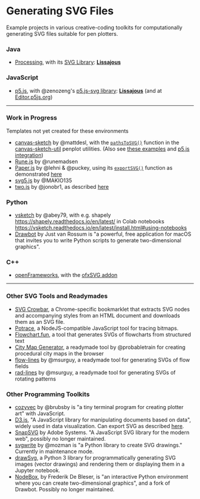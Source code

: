 # Generating SVG Files

Example projects in various creative-coding toolkits for computationally generating SVG files suitable for pen plotters. 


### Java

* [Processing](https://processing.org/), with its [SVG Library](https://processing.org/reference/libraries/svg/index.html): [**Lissajous**](processing/svg_lissajous/svg_lissajous.pde)

### JavaScript

* [p5.js](https://p5js.org/), with @zenozeng's [p5.js-svg library](https://github.com/zenozeng/p5.js-svg): [**Lissajous**](p5js/svg_lissajous/sketch.js) (and at [Editor.p5js.org](https://editor.p5js.org/golan/sketches/Eu6b4gm_i))


---

### Work in Progress 

Templates not yet created for these environments

* [canvas-sketch](https://github.com/mattdesl/canvas-sketch/) by @mattdesl, with the [```pathsToSVG()```](https://github.com/mattdesl/canvas-sketch-util/blob/master/docs/penplot.md#pathsToSVG) function in the [canvas-sketch-util](https://github.com/mattdesl/canvas-sketch-util/blob/master/docs/penplot.md) penplot utilities. (Also see [these examples](https://codesandbox.io/examples/package/canvas-sketch) and [p5.js integration](https://github.com/mattdesl/canvas-sketch/blob/master/examples/animated-p5-instance.js))
* [Rune.js](http://runemadsen.github.io/rune.js/) by @runemadsen
* [Paper.js](http://paperjs.org/) by @lehni & @puckey, using its [```exportSVG()```](http://paperjs.org/reference/project/#exportsvg) function as demonstrated [here](http://paperjs.org/features/#svg-import-and-export) 
* [svg5.js](https://www.npmjs.com/package/svg5) by @MAKIO135
* [two.js](https://github.com/jonobr1/two.js) by @jonobr1, as described [here](https://github.com/jonobr1/two.js/issues/80)

### Python
* [vsketch](https://github.com/abey79/vsketch) by @abey79,  with e.g. shapely https://shapely.readthedocs.io/en/latest/ in Colab notebooks https://vsketch.readthedocs.io/en/latest/install.html#using-notebooks 
* [Drawbot](https://www.drawbot.com/) by Just van Rossum is "a powerful, free application for macOS that invites you to write Python scripts to generate two-dimensional graphics". 


### C++

* [openFrameworks](https://openframeworks.cc/), with the [ofxSVG addon](https://openframeworks.cc/documentation/ofxSVG/ofxSVG/)


---

### Other SVG Tools and Readymades

* [SVG Crowbar](https://nytimes.github.io/svg-crowbar/), a Chrome-specific bookmarklet that extracts SVG nodes and accompanying styles from an HTML document and downloads them as an SVG file.
* [Potrace](https://www.npmjs.com/package/potrace), a NodeJS-compatible JavaScript tool for tracing bitmaps.
* [Flowchart.fun](https://flowchart.fun/), a tool that generates SVGs of flowcharts from structured text
* [City Map Generator](https://maps.probabletrain.com/#/), a readymade tool by @probabletrain for creating procedural city maps in the browser
* [flow-lines](https://msurguy.github.io/flow-lines/) by @msurguy, a readymade tool for generating SVGs of flow fields
* [rad-lines](https://msurguy.github.io/rad-lines/) by @msurguy, a readymade tool for generating SVGs of rotating patterns


### Other Programming Toolkits

* [cozyvec](https://brubsby.itch.io/cozyvec) by @brubsby is "a tiny terminal program for creating plotter art" with JavaScript.
* [D3.js](https://d3js.org/), "A JavaScript library for manipulating documents based on data", widely used in data visualization. Can export SVG as described [here](https://observablehq.com/@mbostock/saving-svg).
* [SnapSVG](http://snapsvg.io/) by Adobe Systems. "A JavaScript SVG library for the modern web", possibly no longer maintained.
* [svgwrite](https://pypi.org/project/svgwrite/) by @mozman is "a Python library to create SVG drawings." Currently in maintenance mode.
* [drawSvg](https://pypi.org/project/drawSvg/), a Python 3 library for programmatically generating SVG images (vector drawings) and rendering them or displaying them in a Jupyter notebook. 
* [NodeBox](https://www.nodebox.net/code/index.php/Home.html), by Frederik De Bleser, is "an interactive Python environment where you can create two-dimensional graphics", and a fork of Drawbot. Possibly no longer maintained.